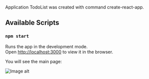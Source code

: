 Application TodoList was created with command create-react-app.

## Available Scripts

### `npm start`
Runs the app in the development mode.<br>
Open [http://localhost:3000](http://localhost:3000) to view it in the browser.

You will see the main page:

![Image alt](https://github.com/{iaiw3br}/{TodoList-React-Redux}/raw/{master}/{image}/main_image.png)